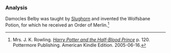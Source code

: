
### Analysis

Damocles Belby was taught by [Slughorn]
and invented the Wolfsbane Potion, for which he received an Order of Merlin.[^210318-1]

[Slughorn]: <../../Slughorn/Horace Eugene Flaccus/>

[^210318-1]:
    Mrs. J. K. Rowling. _[Harry Potter and the Half-Blood Prince](https://www.goodreads.com/book/show/1.Harry_Potter_and_the_Half_Blood_Prince)_
    p. 120. Pottermore Publishing. American Kindle Edition. 2005-06-16.
